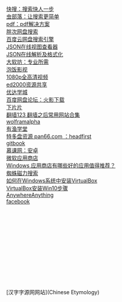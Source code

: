 [快搜：搜索快人一步](http://search.chongbuluo.com/)<br>
[虫部落：让搜索更简单](http://www.chongbuluo.com/)<br>
[pdf：pdf解决方案](https://smallpdf.com/cn)<br>
[胖次网盘搜索](http://www.panc.cc/)<br>
[百度云网盘搜索引擎](http://www.oubear.com/)<br>
[JSON在线视图查看器](http://www.bejson.com/jsonviewernew/)<br>
[JSON在线解析及格式化](https://www.json.cn/)<br>
[大软坊：专业所需](http://app.hustonline.net/major)<br>
[泡饭影视](http://www.chapaofan.com/)<br>
[1080p全高清视频](http://1080.kankan.com/)<br>
[ed2000资源共享](http://www.ed2000.com/)<br>
[优达学城](https://cn.udacity.com/course/developing-android-apps--ud853)<br>
[百度网盘论坛：火影下载](http://www.panbaidu.net/thread-5143-1-1.html)<br>
[下片片](http://www.xiepp.com/)<br>
[翻墙123  翻墙之后常用网站合集](http://fanqiang123.com/)<br>
[wolframalpha](https://www.wolframalpha.com/)<br>
[有渔学堂](http://earnfish.com/)<br>
[特多盘资源 pan66.com ：headfirst](http://www.pan66.com/show/2221630.html)<br>
[gitbook](https://www.gitbook.com/)<br>
[慕课网：安卓](http://www.imooc.com/topic/android?mc_marking=c1f3d696dcbb616b26bfe6a8a2d83dc2&mc_channel=bdazrmjt)<br>
[微软应用商店](https://www.microsoft.com/zh-cn/store/apps/windows/)<br>
[Windows 应用商店有哪些好的应用值得推荐？](https://www.zhihu.com/question/21099864?rf=35878330)<br>
[蜘蛛磁力搜索](https://www.zzcili.net/)<br>
[如何在Windows系统中安装VirtualBox](http://jingyan.baidu.com/article/414eccf64ce6a36b431f0a93.html)<br>
[VirtualBox安装Win10步骤](http://www.jianshu.com/p/91266376d112)<br>
[AnywhereAnything](http://lackar.com/aa/)<br>
[facebook](https://www.facebook.com/HumansTXT/)<br><br>
[]()<br>
[]()<br><br>
[]()<br>
[]()<br>
[]()<br>
[]()<br><br>
[]()<br>
[]()<br>
[]()<br>
[]()<br>
[汉字字源网网站](Chinese Etymology)
